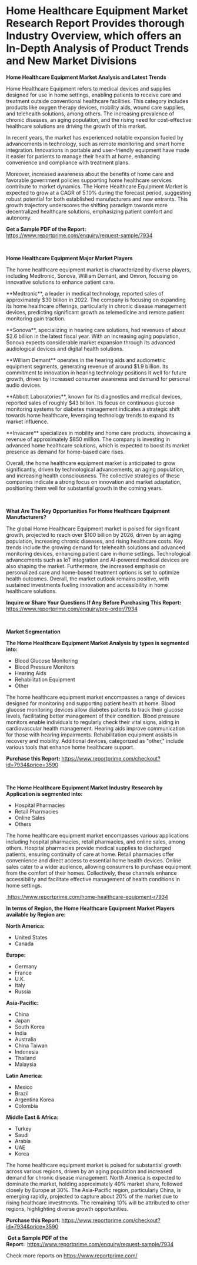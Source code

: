 <p><h1>Home Healthcare Equipment Market Research Report Provides thorough Industry Overview, which offers an In-Depth Analysis of Product Trends and New Market Divisions</h1></p><p><strong>Home Healthcare Equipment Market Analysis and Latest Trends</strong></p>
<p><p>Home Healthcare Equipment refers to medical devices and supplies designed for use in home settings, enabling patients to receive care and treatment outside conventional healthcare facilities. This category includes products like oxygen therapy devices, mobility aids, wound care supplies, and telehealth solutions, among others. The increasing prevalence of chronic diseases, an aging population, and the rising need for cost-effective healthcare solutions are driving the growth of this market.</p><p>In recent years, the market has experienced notable expansion fueled by advancements in technology, such as remote monitoring and smart home integration. Innovations in portable and user-friendly equipment have made it easier for patients to manage their health at home, enhancing convenience and compliance with treatment plans.</p><p>Moreover, increased awareness about the benefits of home care and favorable government policies supporting home healthcare services contribute to market dynamics. The Home Healthcare Equipment Market is expected to grow at a CAGR of 5.10% during the forecast period, suggesting robust potential for both established manufacturers and new entrants. This growth trajectory underscores the shifting paradigm towards more decentralized healthcare solutions, emphasizing patient comfort and autonomy.</p></p>
<p><strong>Get a Sample PDF of the Report:&nbsp;</strong> <a href="https://www.reportprime.com/enquiry/request-sample/7934?utm_campaign=3011&utm_medium=2&utm_source=Github&utm_content=ia&utm_term=19032025&utm_id=home-healthcare-equipment">https://www.reportprime.com/enquiry/request-sample/7934</a></p>
<p>&nbsp;</p>
<p><strong>Home Healthcare Equipment Major Market Players</strong></p>
<p><p>The home healthcare equipment market is characterized by diverse players, including Medtronic, Sonova, William Demant, and Omron, focusing on innovative solutions to enhance patient care. </p><p>**Medtronic**, a leader in medical technology, reported sales of approximately $30 billion in 2022. The company is focusing on expanding its home healthcare offerings, particularly in chronic disease management devices, predicting significant growth as telemedicine and remote patient monitoring gain traction.</p><p>**Sonova**, specializing in hearing care solutions, had revenues of about $2.6 billion in the latest fiscal year. With an increasing aging population, Sonova expects considerable market expansion through its advanced audiological devices and digital health solutions.</p><p>**William Demant** operates in the hearing aids and audiometric equipment segments, generating revenue of around $1.9 billion. Its commitment to innovation in hearing technology positions it well for future growth, driven by increased consumer awareness and demand for personal audio devices.</p><p>**Abbott Laboratories**, known for its diagnostics and medical devices, reported sales of roughly $43 billion. Its focus on continuous glucose monitoring systems for diabetes management indicates a strategic shift towards home healthcare, leveraging technology trends to expand its market influence.</p><p>**Invacare** specializes in mobility and home care products, showcasing a revenue of approximately $850 million. The company is investing in advanced home healthcare solutions, which is expected to boost its market presence as demand for home-based care rises.</p><p>Overall, the home healthcare equipment market is anticipated to grow significantly, driven by technological advancements, an aging population, and increasing health consciousness. The collective strategies of these companies indicate a strong focus on innovation and market adaptation, positioning them well for substantial growth in the coming years.</p></p>
<p>&nbsp;</p>
<p><strong>What Are The Key Opportunities For Home Healthcare Equipment Manufacturers?</strong></p>
<p><p>The global Home Healthcare Equipment market is poised for significant growth, projected to reach over $100 billion by 2026, driven by an aging population, increasing chronic diseases, and rising healthcare costs. Key trends include the growing demand for telehealth solutions and advanced monitoring devices, enhancing patient care in-home settings. Technological advancements such as IoT integration and AI-powered medical devices are also shaping the market. Furthermore, the increased emphasis on personalized care and home-based treatment options is set to optimize health outcomes. Overall, the market outlook remains positive, with sustained investments fueling innovation and accessibility in home healthcare solutions.</p></p>
<p><strong>Inquire or Share Your Questions If Any Before Purchasing This Report:</strong> <a href="https://www.reportprime.com/enquiry/pre-order/7934?utm_campaign=3011&utm_medium=2&utm_source=Github&utm_content=ia&utm_term=19032025&utm_id=home-healthcare-equipment">https://www.reportprime.com/enquiry/pre-order/7934</a></p>
<p>&nbsp;</p>
<p><strong>Market Segmentation</strong></p>
<p><strong>The Home Healthcare Equipment Market Analysis by types is segmented into:</strong></p>
<p><ul><li>Blood Glucose Monitoring</li><li>Blood Pressure Monitors</li><li>Hearing Aids</li><li>Rehabilitation Equipment</li><li>Other</li></ul></p>
<p><p>The home healthcare equipment market encompasses a range of devices designed for monitoring and supporting patient health at home. Blood glucose monitoring devices allow diabetes patients to track their glucose levels, facilitating better management of their condition. Blood pressure monitors enable individuals to regularly check their vital signs, aiding in cardiovascular health management. Hearing aids improve communication for those with hearing impairments. Rehabilitation equipment assists in recovery and mobility. Additional devices, categorized as "other," include various tools that enhance home healthcare support.</p></p>
<p><strong>Purchase this Report:&nbsp;</strong><a href="https://www.reportprime.com/checkout?id=7934&price=3590&utm_campaign=3011&utm_medium=2&utm_source=Github&utm_content=ia&utm_term=19032025&utm_id=home-healthcare-equipment">https://www.reportprime.com/checkout?id=7934&price=3590</a></p>
<p>&nbsp;</p>
<p><strong>The Home Healthcare Equipment Market Industry Research by Application is segmented into:</strong></p>
<p><ul><li>Hospital Pharmacies</li><li>Retail Pharmacies</li><li>Online Sales</li><li>Others</li></ul></p>
<p><p>The home healthcare equipment market encompasses various applications including hospital pharmacies, retail pharmacies, and online sales, among others. Hospital pharmacies provide medical supplies to discharged patients, ensuring continuity of care at home. Retail pharmacies offer convenience and direct access to essential home health devices. Online sales cater to a wider audience, allowing consumers to purchase equipment from the comfort of their homes. Collectively, these channels enhance accessibility and facilitate effective management of health conditions in home settings.</p></p>
<p><a href="https://www.reportprime.com/home-healthcare-equipment-r7934?utm_campaign=3011&utm_medium=2&utm_source=Github&utm_content=ia&utm_term=19032025&utm_id=home-healthcare-equipment">&nbsp;https://www.reportprime.com/home-healthcare-equipment-r7934</a></p>
<p><strong>In terms of Region, the Home Healthcare Equipment Market Players available by Region are:</strong></p>
<p>
    <p> <strong> North America: </strong>
        <ul>
            <li>United States</li>
            <li>Canada</li>
        </ul>
        </p> 
    <p> <strong> Europe: </strong>
        <ul>
            <li>Germany</li>
            <li>France</li>
            <li>U.K.</li>
            <li>Italy</li>
            <li>Russia</li>
        </ul>
        </p> 
    <p> <strong> Asia-Pacific: </strong>
        <ul>
            <li>China</li>
            <li>Japan</li>
            <li>South Korea</li>
            <li>India</li>
            <li>Australia</li>
            <li>China Taiwan</li>
            <li>Indonesia</li>
            <li>Thailand</li>
            <li>Malaysia</li>
        </ul>
        </p> 
    <p> <strong> Latin America: </strong>
        <ul>
            <li>Mexico</li>
            <li>Brazil</li>
            <li>Argentina Korea</li>
            <li>Colombia</li>
        </ul>
        </p> 
    <p> <strong> Middle East & Africa: </strong>
        <ul>
            <li>Turkey</li>
            <li>Saudi</li>
            <li>Arabia</li>
            <li>UAE</li>
            <li>Korea</li>
        </ul>
    </p>
    </p>
<p><p>The home healthcare equipment market is poised for substantial growth across various regions, driven by an aging population and increased demand for chronic disease management. North America is expected to dominate the market, holding approximately 40% market share, followed closely by Europe at 30%. The Asia-Pacific region, particularly China, is emerging rapidly, projected to capture about 20% of the market due to rising healthcare investments. The remaining 10% will be attributed to other regions, highlighting diverse growth opportunities.</p></p>
<p><strong>Purchase this Report: </strong><a href="https://www.reportprime.com/checkout?id=7934&price=3590&utm_campaign=3011&utm_medium=2&utm_source=Github&utm_content=ia&utm_term=19032025&utm_id=home-healthcare-equipment">https://www.reportprime.com/checkout?id=7934&price=3590</a></p>
<p>&nbsp;<strong>Get a Sample PDF of the Report:&nbsp;&nbsp;</strong><a href="https://www.reportprime.com/enquiry/request-sample/7934?utm_campaign=3011&utm_medium=2&utm_source=Github&utm_content=ia&utm_term=19032025&utm_id=home-healthcare-equipment">https://www.reportprime.com/enquiry/request-sample/7934</a></p>
<p><strong></strong></p>
<p>Check more reports on <a href="https://www.reportprime.com/?utm_campaign=3011&utm_medium=2&utm_source=Github&utm_content=ia&utm_term=19032025&utm_id=home-healthcare-equipment">https://www.reportprime.com/</a></p>